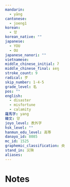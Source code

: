 ```yaml
---
mandarin:
  - yāng
cantonese:
  - joeng1
korean:
  - 앙
korean_native: ""
japanese:
  - YOU
  - OU
japanese_nanori: ""
vietnamese:
middle_chinese_initial: ʔ
middle_chinese_final: ɨɐŋ
stroke_count: 9
radical: 歹
skip_number: 1-4-5
grade_level: 名
pos: ""
english:
  - disaster
  - misfortune
  - calamity
羅馬字: yang
韓文: 양
joyo_level: 表外字
hsk_level: ""
hanmun_edu_level: 高等
danayo_id: 8085
mc_id: 1525
graphemic_classification: 央
stand_in: 災殃
aliases:
---
```


# Notes
